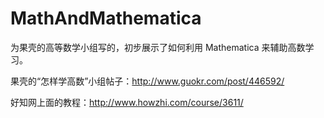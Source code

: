 MathAndMathematica
==================

为果壳的高等数学小组写的，初步展示了如何利用 Mathematica 来辅助高数学习。

果壳的“怎样学高数”小组帖子：http://www.guokr.com/post/446592/

好知网上面的教程：http://www.howzhi.com/course/3611/
